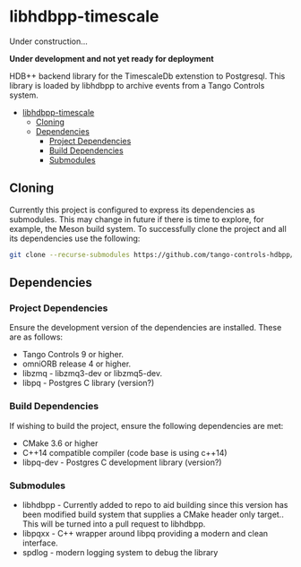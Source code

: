 # libhdbpp-timescale

Under construction... 

**Under development and not yet ready for deployment**

HDB++ backend library for the TimescaleDb extenstion to Postgresql. This library is loaded by libhdbpp to archive events from a Tango Controls system.

- [libhdbpp-timescale](#libhdbpp-timescale)
  - [Cloning](#Cloning)
  - [Dependencies](#Dependencies)
    - [Project Dependencies](#Project-Dependencies)
    - [Build Dependencies](#Build-Dependencies)
    - [Submodules](#Submodules)

## Cloning

Currently this project is configured to express its dependencies as submodules. This may change in future if there is time to explore, for example, the Meson build system. To successfully clone the project and all its dependencies use the following:

```bash
git clone --recurse-submodules https://github.com/tango-controls-hdbpp/libhdbpp-timescale.git
```

## Dependencies

### Project Dependencies

Ensure the development version of the dependencies are installed. These are as follows:

* Tango Controls 9 or higher.
* omniORB release 4 or higher.
* libzmq - libzmq3-dev or libzmq5-dev.
* libpq - Postgres C library (version?)

### Build Dependencies

If wishing to build the project, ensure the following dependencies are met:

* CMake 3.6 or higher
* C++14 compatible compiler (code base is using c++14)
* libpq-dev - Postgres C development library (version?)

### Submodules

* libhdbpp - Currently added to repo to aid building since this version has been modified build system that supplies a CMake header only target.. This will be turned into a pull request to libhdbpp.
* libpqxx - C++ wrapper around libpq providing a modern and clean interface.
* spdlog - modern logging system to debug the library
